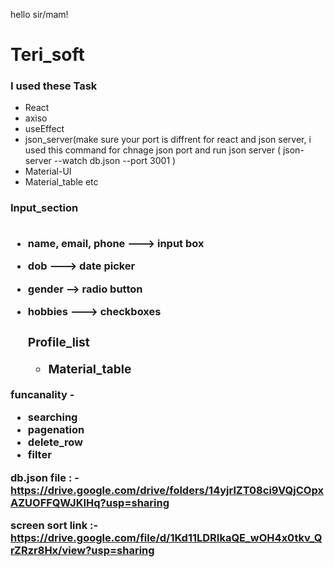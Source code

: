 hello sir/mam!


<h1> Teri_soft</h1>

<h3>I used these Task</h3>

- React
- axiso 
- useEffect
- json_server(make sure your port is diffrent for react and json server, i used this command for chnage json port and run json server   ( json-server --watch db.json --port 3001   )
- Material-UI
- Material_table etc


<h3>Input_section
  <br/>
  <br/>

  
  
  
- name, email, phone ---&gt; input box
  
- dob ---&gt; date picker
 
- gender --&gt; radio button
  
- hobbies ---&gt; checkboxes
  
  <h3>Profile_list
  
  - Material_table
  
 funcanality - 
  - searching
  - pagenation
  - delete_row
  - filter
  
  db.json file : - https://drive.google.com/drive/folders/14yjrlZT08ci9VQjCOpxAZUOFFQWJKIHq?usp=sharing
    
  screen sort link :- https://drive.google.com/file/d/1Kd11LDRIkaQE_wOH4x0tkv_QrZRzr8Hx/view?usp=sharing
  
